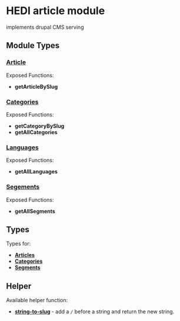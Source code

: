 # HEDI article module
implements drupal CMS serving

## Module Types

### [Article](./article.ts)
Exposed Functions:
- __getArticleBySlug__

### [Categories](./categories.ts)
Exposed Functions:
- __getCategoryBySlug__
- __getAllCategories__

### [Languages](./languages.ts)
Exposed Functions:
- __getAllLanguages__

### [Segements](./segments.ts)
Exposed Functions:
- __getAllSegments__


## Types
Types for: 
- [__Articles__](./types/articles.ts)
- [__Categories__](./types/categories.ts)
- [__Segments__](./types/segments.ts)

## Helper
Available helper function:
- [__string-to-slug__](./helper/string-to-slug.ts) - add a ``/`` before a string and return the new string.